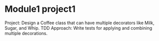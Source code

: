 # Module1 project1
Project: Design a Coffee class that can have multiple decorators like Milk, Sugar, and Whip.
TDD Approach: Write tests for applying and combining multiple decorations.

